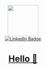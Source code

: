 

<div id="header" align="center">
  <img src="https://media.giphy.com/media/v1.Y2lkPTc5MGI3NjExeHJ5MnYzbDhyMW51ZGVkMWx4NmI3eHR6ZzVyaG1jbXF2bWRraGRhNSZlcD12MV9pbnRlcm5hbF9naWZfYnlfaWQmY3Q9cw/ZEUODEtQiUZWGg6IHR/giphy.gif" width="100"/>

<div id="badges">
  <a href="https://www.linkedin.com/in/stacy-parker-9b123982/">
    <img src="https://img.shields.io/badge/LinkedIn-blue?style=for-the-badge&logo=linkedin&logoColor=white" alt="LinkedIn Badge"/>
</div>

<img src="https://komarev.com/ghpvc/?username=s-parker66&style=flat-square&color=blue" alt=""/>

</div>

<div id="header" align="center">
  
  # Hello :wave:
</div>







<!--
**s-parker66/s-parker66** is a ✨ _special_ ✨ repository because its `README.md` (this file) appears on your GitHub profile.

Here are some ideas to get you started:

- 🔭 I’m currently working on ...
- 🌱 I’m currently learning ...
- 👯 I’m looking to collaborate on ...
- 🤔 I’m looking for help with ...
- 💬 Ask me about ...
- 📫 How to reach me: ...
- 😄 Pronouns: ...
- ⚡ Fun fact: ...
-->
